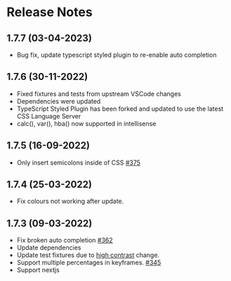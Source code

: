 # Release Notes

## 1.7.7 (03-04-2023)

- Bug fix, update typescript styled plugin to re-enable auto completion

## 1.7.6 (30-11-2022)

- Fixed fixtures and tests from upstream VSCode changes
- Dependencies were updated
- TypeScript Styled Plugin has been forked and updated to use the latest CSS Language Server
- calc(), var(), hba() now supported in intellisense

## 1.7.5 (16-09-2022)

- Only insert semicolons inside of CSS [#375](https://github.com/styled-components/vscode-styled-components/pull/375)

## 1.7.4 (25-03-2022)

- Fix colours not working after update.

## 1.7.3 (09-03-2022)

- Fix broken auto completion [#362](https://github.com/styled-components/vscode-styled-components/pull/362)
- Update dependencies
- Update test fixtures due to [high contrast](https://github.com/microsoft/vscode/pull/143398) change.
- Support multiple percentages in keyframes. [#345](https://github.com/styled-components/vscode-styled-components/pull/345)
- Support nextjs <style> tag attributes in highlighting. Thanks @Pika-Pool [#340](https://github.com/styled-components/vscode-styled-components/issues/340)

## 1.7.2

- Small fixes

## 1.7.0 (09-12-2021)

PLEASE READ: Styled Components has moved! Make sure you're downloading it from here:
https://marketplace.visualstudio.com/items?itemName=styled-components.vscode-styled-components. The `jpoissonnier.vscode-styled-components` version will recieve no more updates. It will soon be unpublished.

You will need at least v1.60 for this release.
This release contains many bug fixes plus UX improvements.

- Returned to npm from yarn. This should remove barriers for contribution, plus npm has improved.
- Bumped minimum version to v1.60 for ES2020 usage.
- [BUG] Autocomplete when writing % and then ; is broken. [#322](https://github.com/styled-components/vscode-styled-components/issues/322)
- [BUG] Selecting Intellisense suggestion results in doubled content being typed [#325](https://github.com/styled-components/vscode-styled-components/issues/325)
- [BUG] Suggestions broken on embedded languages [134328](https://github.com/microsoft/vscode/issues/134328)
- [BUG] No code autocompletion for @media queries. [302](https://github.com/styled-components/vscode-styled-components/issues/302)
- [BUG/PERF] Don't fetch completions on opening template tag, this stops (expensive) completions being fetched when opening backticks. This should also help fix [#276] below. [SP#157](https://github.com/microsoft/typescript-styled-plugin/pull/157)
- [BUG] Pressing return after back-ticks does not jump to new line, selects first result of intellisense [#276](https://github.com/styled-components/vscode-styled-components/issues/276)

## 1.6.7 (19-11-2021)

- Add support for globalStyles. [#320](https://github.com/styled-components/vscode-styled-components/pull/320)
- Update typescript-styled-plugin. [#323](https://github.com/styled-components/vscode-styled-components/pull/323)
- Fix URLS in css. [#323](https://github.com/styled-components/vscode-styled-components/pull/323)
- Bump CSS Language Server [#333](https://github.com/styled-components/vscode-styled-components/pull/333)

## 1.6.6 (26-07-2021)

- Fixed regression on keyframes intellisense. [#317](https://github.com/styled-components/vscode-styled-components/issues/317)

## 1.6.5 (25-07-2021)

- Migrated to ESBuild (from Webpack)
- Set an alert if vscode-styled-jsx is installed. See [#310](https://github.com/styled-components/vscode-styled-components/issues/310)
- Migrated from vscode-test to @vscode/test-electron
- Upgraded to styled plugin 0.18
- Fixed "Expand Template String" which should automatically open up the backticks

## 1.6.4 (01-06-2021)

- Guard insert colon with when clause. Thanks @phyllisstein! [297](https://github.com/styled-components/vscode-styled-components/pull/297)
- Cursor control has returned but only with CSS Functions
- Fix color matching issues, match multiple colors per-line and reduce false-positives on named color matches
- Revert styled plugin back to v0.16 so keyframes errors are supressed

## 1.6.3 (21-05-2021)

- Respect user's "acceptSuggestionOnEnter" configuration

## 1.6.2 (20-05-2021)

- Remove cursor control until issue can be fixed

## 1.6.0 (18-05-2021)

- Updated typescript-styled-plugin to v0.17
- Improved Syntax support
- Added support for keyframes
- Updated colorProvider to support alpha values on hex colors
- Adds a colon or semicolon on Enter. Also moves the cursor to the middle of a () function [284](https://github.com/styled-components/vscode-styled-components/pull/284)
- Updated documentation
- Improved support for Next style tags
- Added support for highlighting :focus-visible and :user-invalid pseudoclasses, thanks wojtekmaj! [289](https://github.com/styled-components/vscode-styled-components/pull/289)

## 1.5.2 (29-04-2021)

- Updated typescript-styled-plugin to v0.16

## 1.5.1 (24-04-2021)

- Fixed multiline issue [281](https://github.com/styled-components/vscode-styled-components/pull/281)
- Documentation updates [280](https://github.com/styled-components/vscode-styled-components/pull/280)
- Fixed broken tests [272](https://github.com/styled-components/vscode-styled-components/pull/272)

## 1.5.0 (22-01-2021)

- Added support for .svelte files [265](https://github.com/styled-components/vscode-styled-components/pull/265)
- Added support for template string helper functions [262](https://github.com/styled-components/vscode-styled-components/pull/262)

## 1.4.1 (10-12-2020)

- Fixed color provider bug on matching wrong strings [260](https://github.com/styled-components/vscode-styled-components/pull/260)
- npm script postinstall should use prepare [253](https://github.com/styled-components/vscode-styled-components/pull/253)

## 1.4.0 (05-12-2020)

- Updated CONTRIBUTING.md for how to use regexes and how to debug [251](https://github.com/styled-components/vscode-styled-components/pull/251)
- Allow destructuring property arrow function [250](https://github.com/styled-components/vscode-styled-components/pull/250)
- Updated color provider to better support colors in CSS [249](https://github.com/styled-components/vscode-styled-components/pull/249)

## 1.3.0 (18-11-2020)

- Added support for astroturf `stylesheet` (Thanks @mikestopcontinues) [245](https://github.com/styled-components/vscode-styled-components/pull/245)

## 1.2.0 (19-10-2020)

- Addition of the color picker [239](https://github.com/styled-components/vscode-styled-components/pull/239)
- Fix `.extend` grammar [240](https://github.com/styled-components/vscode-styled-components/pull/240)

## 1.1.0 (15-10-2020)

- Allows spaces before function call parenthesis (fixes ESLint `func-call-spacing`) [238](https://github.com/styled-components/vscode-styled-components/pull/238)
- Supports function calls inside of `styled` [237](https://github.com/styled-components/vscode-styled-components/pull/237)

## 1.0.0 (09-10-2020)

- We're 1.0.0!
- We have a more stable test system, moving to Github actions
- Support added for more type parameters [236](https://github.com/styled-components/vscode-styled-components/pull/236)
- Addition of completion provider [232](https://github.com/styled-components/vscode-styled-components/pull/232)
- Contribution Guide added [223](https://github.com/styled-components/vscode-styled-components/pull/223)
- TS Generics support for `.attr` syntax
- Single line comments now supported
- Fixed issue with `aspect-ratio` not working [190](https://github.com/styled-components/vscode-styled-components/issues/190)

As it's Hacktoberfest we appreciate any contributions and have plenty of issues to work on, [take a look](https://github.com/styled-components/vscode-styled-components/issues)

## 0.0.31

- support custom-at-rules [230](https://github.com/styled-components/vscode-styled-components/pull/230), thanks to @vxna

## 0.0.30

- support .withConfig() [225](https://github.com/styled-components/vscode-styled-components/pull/225), thanks to @auver

## 0.0.29

- Fix release issue

## 0.0.28

- fix for space before <type>, thanks to @mrGibi

## 0.0.27

- Add support for css prop [#173](https://github.com/styled-components/vscode-styled-components/pull/173), thanks to @njdancer
- Update typescript-styled-plugin [#195](https://github.com/styled-components/vscode-styled-components/pull/195), thanks to @mjbvz

## 0.0.26

- Enable plugin with workspace version by default, thanks to @mjbvz
- Add support for TypeScript type parameters, thansk to @antoinerousseau

## 0.0.25

- Fix [#137](https://github.com/styled-components/vscode-styled-components/issues/137), thanks to @jbm1991

## 0.0.24

- Upgrade to typescript-styled-plugin 0.13.0, thanks to @mjbvz

## 0.0.23

- Upgrade to typescript-styled-plugin 0.12.0, thanks to @mjbvz

## 0.0.22

- Upgrade to typescript-styled-plugin 0.11.0, thanks to @mjbvz
- Add support for new createGlobalStyle API, thanks to @probablyup
- Add support for .vue file extension, thanks to @jaxx2104

## 0.0.21

- Upgrade to typescript-styled-plugin 0.10.0
- Try making highlighting of template tag more consistent with other tagged templates

## 0.0.20

- Fix language mode inside js expression, thanks to @mjbvz

## 0.0.19

- Upgrade to typescript-styled-plugin 0.8.1

## 0.0.18

- Update to styled plugin 0.6.3, thansk to @mjbvz

## 0.0.17

- Add support for emotion-style TypeScript declarations, thanks to @dstaley
- Fix highlighting after `withComponent`, thanks to @Cu3PO42
- Enable highlighting after `Component.extend.attrs`, thanks to @Cu3PO42
- Don't inject highlighting grammar into strings, thanks to @Cu3PO42

## 0.0.16

- Add Emmet CSS Suggestions, thanks to @mjbvz and @ramya-rao-a and the awesome [TypeScript Styled Plugin](https://github.com/Microsoft/typescript-styled-plugin)

## 0.0.15

- Support @import rules in injectGlobal, thanks to @Cu3PO42
- Update typescript-styled-plugin to 0.5.1, adding quick fixes for misspelled properties, thanks to @mbjvz

## 0.0.14

- Replace the CSS grammar by one built on language-sass and language-css to ensure syntax highlighting works as in (S)CSS files, thanks to @Cu3PO42
- Rewrites the injection grammar to utilise the built-in highlighting for the JS/TS parts, thanks to @Cu3PO42
- Only change language mode to CSS inside of a template literal, thanks to @Cu3PO42

## 0.0.13

- Add support attrs support, thanks to @bsutt123

## 0.0.12

- Support highlighting in media templates, thanks to @trevorwright

## 0.0.11

- Detailed CSS IntelliSense while working in styled strings and syntax error reporting, thanks to @matb. Note that this requires VSCode 1.20+

## 0.0.10

- Fix highlighting in VS Code 1.18, thanks to @mbjvz
- Fix highlighting of display: flex, thanks to @chinclubi

## 0.0.9

- Styled string contents are now marked as CSS embeddedLanguage, enabling proper CSS comments and better bracket matching, thanks to @mjbvz

## 0.0.8

- Add support for Typescript, thanks to @misantronic

## 0.0.7

- Add support for `.withComponent()`, thanks to @bessey
- Add support for `.extend`

## 0.0.6

- Allow space before `in the styled regex`

## 0.0.5

- Fix `styled` regex

## 0.0.4

- Update CSS grammar to latest version from https://github.com/gandm/language-babel
- Make styled-components default export matching case insensitive, fixes #10

## 0.0.3

Don't highlight inside comments, thanks to @wmertens and @alpyre

## 0.0.2

Add suport for string tagnames, injectGlobal and keyframes

## 0.0.1

Initial release of vscode-styled-components

